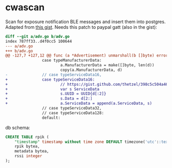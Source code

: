cwascan
=======

Scan for exposure notification BLE messages and insert them into postgres. Adapted from [this gist](https://gist.github.com/thetzel/398c5c504a4616732e78c991e2478e52). Needs this patch to paypal gatt (also in the gist):

```diff
diff --git a/adv.go b/adv.go
index 787ff33..d4f0cc5 100644
--- a/adv.go
+++ b/adv.go
@@ -127,7 +127,12 @@ func (a *Advertisement) unmarshall(b []byte) error {
                case typeManufacturerData:
                        a.ManufacturerData = make([]byte, len(d))
                        copy(a.ManufacturerData, d)
-               // case typeServiceData16,
+               case typeServiceData16:
+                       // https://gist.github.com/thetzel/398c5c504a4616732e78c991e2478e52
+                       var s ServiceData
+                       s.UUID = UUID{d[:2]}
+                       s.Data = d[2:]
+                       a.ServiceData = append(a.ServiceData, s)
                // case typeServiceData32,
                // case typeServiceData128:
                default:
```

db schema:

```sql
CREATE TABLE rpik (
    "timestamp" timestamp without time zone DEFAULT timezone('utc'::text, now()),
    rpik bytea,
    metadata bytea,
    rssi integer
);
```